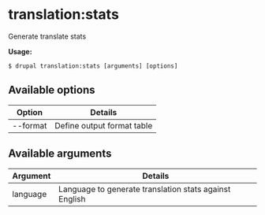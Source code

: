 # translation:stats
Generate translate stats

**Usage:**
```
$ drupal translation:stats [arguments] [options]
```

## Available options
Option | Details
-------|-------------
--format | Define output format table|markdown

## Available arguments
Argument | Details
---------|-------------
language | Language to generate translation stats against English
